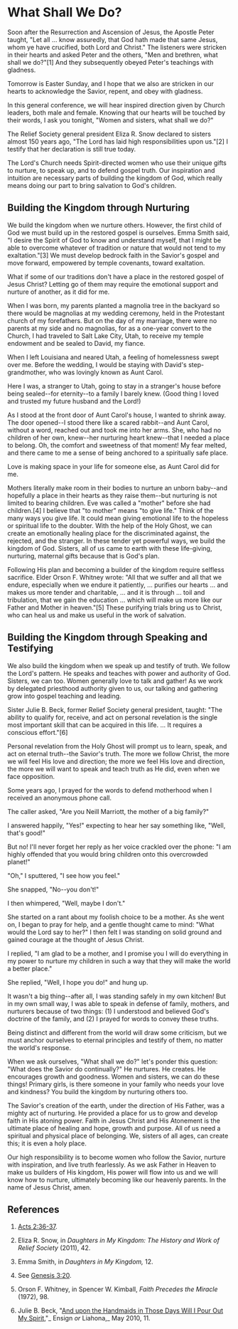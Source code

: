 # What Shall We Do?

Soon after the Resurrection and Ascension of Jesus, the Apostle Peter taught,
"Let all ... know assuredly, that God hath made that same Jesus, whom ye have
crucified, both Lord and Christ." The listeners were stricken in their hearts
and asked Peter and the others, "Men and brethren, what shall we do?"[1] And
they subsequently obeyed Peter's teachings with gladness.

Tomorrow is Easter Sunday, and I hope that we also are stricken in our hearts
to acknowledge the Savior, repent, and obey with gladness.

In this general conference, we will hear inspired direction given by Church
leaders, both male and female. Knowing that our hearts will be touched by
their words, I ask you tonight, "Women and sisters, what shall we do?"

The Relief Society general president Eliza R. Snow declared to sisters almost
150 years ago, "The Lord has laid high responsibilities upon us."[2] I testify
that her declaration is still true today.

The Lord's Church needs Spirit-directed women who use their unique gifts to
nurture, to speak up, and to defend gospel truth. Our inspiration and
intuition are necessary parts of building the kingdom of God, which really
means doing our part to bring salvation to God's children.

## Building the Kingdom through Nurturing

We build the kingdom when we nurture others. However, the first child of God
we must build up in the restored gospel is ourselves. Emma Smith said, "I
desire the Spirit of God to know and understand myself, that I might be able
to overcome whatever of tradition or nature that would not tend to my
exaltation."[3] We must develop bedrock faith in the Savior's gospel and move
forward, empowered by temple covenants, toward exaltation.

What if some of our traditions don't have a place in the restored gospel of
Jesus Christ? Letting go of them may require the emotional support and nurture
of another, as it did for me.

When I was born, my parents planted a magnolia tree in the backyard so there
would be magnolias at my wedding ceremony, held in the Protestant church of my
forefathers. But on the day of my marriage, there were no parents at my side
and no magnolias, for as a one-year convert to the Church, I had traveled to
Salt Lake City, Utah, to receive my temple endowment and be sealed to David,
my fiance.

When I left Louisiana and neared Utah, a feeling of homelessness swept over
me. Before the wedding, I would be staying with David's step-grandmother, who
was lovingly known as Aunt Carol.

Here I was, a stranger to Utah, going to stay in a stranger's house before
being sealed--for eternity--to a family I barely knew. (Good thing I loved and
trusted my future husband and the Lord!)

As I stood at the front door of Aunt Carol's house, I wanted to shrink away.
The door opened--I stood there like a scared rabbit--and Aunt Carol, without a
word, reached out and took me into her arms. She, who had no children of her
own, knew--her nurturing heart knew--that I needed a place to belong. Oh, the
comfort and sweetness of that moment! My fear melted, and there came to me a
sense of being anchored to a spiritually safe place.

Love is making space in your life for someone else, as Aunt Carol did for me.

Mothers literally make room in their bodies to nurture an unborn baby--and
hopefully a place in their hearts as they raise them--but nurturing is not
limited to bearing children. Eve was called a "mother" before she had
children.[4] I believe that "to mother" means "to give life." Think of the
many ways you give life. It could mean giving emotional life to the hopeless
or spiritual life to the doubter. With the help of the Holy Ghost, we can
create an emotionally healing place for the discriminated against, the
rejected, and the stranger. In these tender yet powerful ways, we build the
kingdom of God. Sisters, all of us came to earth with these life-giving,
nurturing, maternal gifts because that is God's plan.

Following His plan and becoming a builder of the kingdom require selfless
sacrifice. Elder Orson F. Whitney wrote: "All that we suffer and all that we
endure, especially when we endure it patiently, ... purifies our hearts ... and
makes us more tender and charitable, ... and it is through ... toil and
tribulation, that we gain the education ... which will make us more like our
Father and Mother in heaven."[5] These purifying trials bring us to Christ,
who can heal us and make us useful in the work of salvation.

## Building the Kingdom through Speaking and Testifying

We also build the kingdom when we speak up and testify of truth. We follow the
Lord's pattern. He speaks and teaches with power and authority of God.
Sisters, we can too. Women generally love to talk and gather! As we work by
delegated priesthood authority given to us, our talking and gathering grow
into gospel teaching and leading.

Sister Julie B. Beck, former Relief Society general president, taught: "The
ability to qualify for, receive, and act on personal revelation is the single
most important skill that can be acquired in this life. ... It requires a
conscious effort."[6]

Personal revelation from the Holy Ghost will prompt us to learn, speak, and
act on eternal truth--the Savior's truth. The more we follow Christ, the more
we will feel His love and direction; the more we feel His love and direction,
the more we will want to speak and teach truth as He did, even when we face
opposition.

Some years ago, I prayed for the words to defend motherhood when I received an
anonymous phone call.

The caller asked, "Are you Neill Marriott, the mother of a big family?"

I answered happily, "Yes!" expecting to hear her say something like, "Well,
that's good!"

But no! I'll never forget her reply as her voice crackled over the phone: "I
am highly offended that you would bring children onto this overcrowded
planet!"

"Oh," I sputtered, "I see how you feel."

She snapped, "No--you don't!"

I then whimpered, "Well, maybe I don't."

She started on a rant about my foolish choice to be a mother. As she went on,
I began to pray for help, and a gentle thought came to mind: "What would the
Lord say to her?" I then felt I was standing on solid ground and gained
courage at the thought of Jesus Christ.

I replied, "I am glad to be a mother, and I promise you I will do everything
in my power to nurture my children in such a way that they will make the world
a better place."

She replied, "Well, I hope you do!" and hung up.

It wasn't a big thing--after all, I was standing safely in my own kitchen! But
in my own small way, I was able to speak in defense of family, mothers, and
nurturers because of two things: (1) I understood and believed God's doctrine
of the family, and (2) I prayed for words to convey these truths.

Being distinct and different from the world will draw some criticism, but we
must anchor ourselves to eternal principles and testify of them, no matter the
world's response.

When we ask ourselves, "What shall we do?" let's ponder this question: "What
does the Savior do continually?" He nurtures. He creates. He encourages growth
and goodness. Women and sisters, we can do these things! Primary girls, is
there someone in your family who needs your love and kindness? You build the
kingdom by nurturing others too.

The Savior's creation of the earth, under the direction of His Father, was a
mighty act of nurturing. He provided a place for us to grow and develop faith
in His atoning power. Faith in Jesus Christ and His Atonement is the ultimate
place of healing and hope, growth and purpose. All of us need a spiritual and
physical place of belonging. We, sisters of all ages, can create this; it is
even a holy place.

Our high responsibility is to become women who follow the Savior, nurture with
inspiration, and live truth fearlessly. As we ask Father in Heaven to make us
builders of His kingdom, His power will flow into us and we will know how to
nurture, ultimately becoming like our heavenly parents. In the name of Jesus
Christ, amen.

## References

  1. [Acts 2:36-37](https://www.lds.org/scriptures/nt/acts/2.36-37?lang=eng#35).

  2. Eliza R. Snow, in _Daughters in My Kingdom: The History and Work of Relief Society_ (2011), 42.

  3. Emma Smith, in _Daughters in My Kingdom,_ 12.

  4. See [Genesis 3:20](https://www.lds.org/scriptures/ot/gen/3.20?lang=eng#19).

  5. Orson F. Whitney, in Spencer W. Kimball, _Faith Precedes the Miracle_ (1972), 98.

  6. Julie B. Beck, "[And upon the Handmaids in Those Days Will I Pour Out My Spirit](https://www.lds.org/general-conference/2010/04/and-upon-the-handmaids-in-those-days-will-i-pour-out-my-spirit?lang=eng),"_ Ensign _or_ Liahona,_ May 2010, 11.

